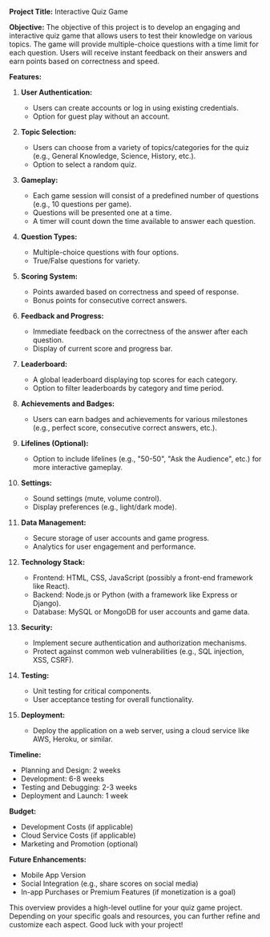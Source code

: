 **Project Title:** Interactive Quiz Game

**Objective:** 
The objective of this project is to develop an engaging and interactive quiz game that allows users to test their knowledge on various topics. The game will provide multiple-choice questions with a time limit for each question. Users will receive instant feedback on their answers and earn points based on correctness and speed.

**Features:**

1. **User Authentication:**
   - Users can create accounts or log in using existing credentials.
   - Option for guest play without an account.

2. **Topic Selection:**
   - Users can choose from a variety of topics/categories for the quiz (e.g., General Knowledge, Science, History, etc.).
   - Option to select a random quiz.

3. **Gameplay:**
   - Each game session will consist of a predefined number of questions (e.g., 10 questions per game).
   - Questions will be presented one at a time.
   - A timer will count down the time available to answer each question.

4. **Question Types:**
   - Multiple-choice questions with four options.
   - True/False questions for variety.

5. **Scoring System:**
   - Points awarded based on correctness and speed of response.
   - Bonus points for consecutive correct answers.

6. **Feedback and Progress:**
   - Immediate feedback on the correctness of the answer after each question.
   - Display of current score and progress bar.

7. **Leaderboard:**
   - A global leaderboard displaying top scores for each category.
   - Option to filter leaderboards by category and time period.

8. **Achievements and Badges:**
   - Users can earn badges and achievements for various milestones (e.g., perfect score, consecutive correct answers, etc.).

9. **Lifelines (Optional):**
   - Option to include lifelines (e.g., "50-50", "Ask the Audience", etc.) for more interactive gameplay.

10. **Settings:**
    - Sound settings (mute, volume control).
    - Display preferences (e.g., light/dark mode).

11. **Data Management:**
    - Secure storage of user accounts and game progress.
    - Analytics for user engagement and performance.

12. **Technology Stack:**
    - Frontend: HTML, CSS, JavaScript (possibly a front-end framework like React).
    - Backend: Node.js or Python (with a framework like Express or Django).
    - Database: MySQL or MongoDB for user accounts and game data.

13. **Security:**
    - Implement secure authentication and authorization mechanisms.
    - Protect against common web vulnerabilities (e.g., SQL injection, XSS, CSRF).

14. **Testing:**
    - Unit testing for critical components.
    - User acceptance testing for overall functionality.

15. **Deployment:**
    - Deploy the application on a web server, using a cloud service like AWS, Heroku, or similar.

**Timeline:**
- Planning and Design: 2 weeks
- Development: 6-8 weeks
- Testing and Debugging: 2-3 weeks
- Deployment and Launch: 1 week

**Budget:**
- Development Costs (if applicable)
- Cloud Service Costs (if applicable)
- Marketing and Promotion (optional)

**Future Enhancements:**
- Mobile App Version
- Social Integration (e.g., share scores on social media)
- In-app Purchases or Premium Features (if monetization is a goal)

This overview provides a high-level outline for your quiz game project. Depending on your specific goals and resources, you can further refine and customize each aspect. Good luck with your project!